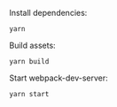 Install dependencies:

    yarn

Build assets:

    yarn build

Start webpack-dev-server:

    yarn start
